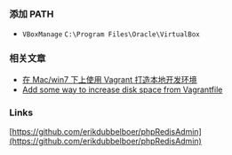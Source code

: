 ### 添加 PATH
- `VBoxManage` `C:\Program Files\Oracle\VirtualBox`

### 相关文章
- [在 Mac/win7 下上使用 Vagrant 打造本地开发环境](https://segmentfault.com/a/1190000002645737)
- [Add some way to increase disk space from Vagrantfile](https://github.com/mitchellh/vagrant/issues/2339)

### Links
[https://github.com/erikdubbelboer/phpRedisAdmin](https://github.com/erikdubbelboer/phpRedisAdmin)
